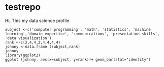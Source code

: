 # testrepo
Hi, This my data science profile
```{r , echo=TRUE}
subject <-c('computer programming', 'math', 'statistics', 'machine learning','domain expertise', 'communications', 'presentation skills', 'data visualization')
rank <-c(2,4,4,2,4,4,4,4)
johnny <-data.frame (subject,rank)
johnny
library(ggplot2)
ggplot (johnny, aes(x=subject, y=rank))+ geom_bar(stat="identity")
```